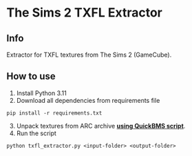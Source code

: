 # The Sims 2 TXFL Extractor

## Info

Extractor for TXFL textures from The Sims 2 (GameCube).

## How to use

1. Install Python 3.11
2. Download all dependencies from requirements file
```
pip install -r requirements.txt
```
3. Unpack textures from ARC archive **[using QuickBMS script](https://github.com/bartlomiejduda/Tools/blob/master/NEW%20Tools/The%20sims%202/The_Sims_2_ARC_script.bms)**.
4. Run the script
```
python txfl_extractor.py <input-folder> <output-folder>
```
